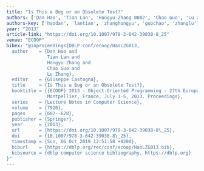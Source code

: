 ```yaml
---
title: "Is This a Bug or an Obsolete Test?"
authors: ['Dan Hao', 'Tian Lan', 'Hongyu Zhang 0002', 'Chao Guo', 'Lu Zhang 0023']
authors-key: ['haodan', 'lantian', 'zhanghongyu', 'guochao', 'zhanglu']
year: "2013"
article-link: "https://doi.org/10.1007/978-3-642-39038-8_25"
venue: "ECOOP"
bibex: "@inproceedings{DBLP:conf/ecoop/HaoLZG013,
  author    = {Dan Hao and
               Tian Lan and
               Hongyu Zhang and
               Chao Guo and
               Lu Zhang},
  editor    = {Giuseppe Castagna},
  title     = {Is This a Bug or an Obsolete Test?},
  booktitle = {{ECOOP} 2013 - Object-Oriented Programming - 27th European Conference,
               Montpellier, France, July 1-5, 2013. Proceedings},
  series    = {Lecture Notes in Computer Science},
  volume    = {7920},
  pages     = {602--628},
  publisher = {Springer},
  year      = {2013},
  url       = {https://doi.org/10.1007/978-3-642-39038-8\_25},
  doi       = {10.1007/978-3-642-39038-8\_25},
  timestamp = {Sun, 06 Oct 2019 12:51:58 +0200},
  biburl    = {https://dblp.org/rec/conf/ecoop/HaoLZG013.bib},
  bibsource = {dblp computer science bibliography, https://dblp.org}
}"
---
```

